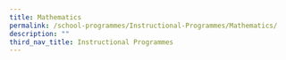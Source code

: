 ```yaml
---
title: Mathematics
permalink: /school-programmes/Instructional-Programmes/Mathematics/
description: ""
third_nav_title: Instructional Programmes
---
```

